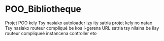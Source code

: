 # POO_Bibliotheque
Projet POO kely 
Tsy nasiako autoloader izy ity satria projet kely no natao 
Tsy nasiako routeur compliqué be koa i-gerena URL satria tsy nilaina be ilay routeur compliqueé instancena controller eto
